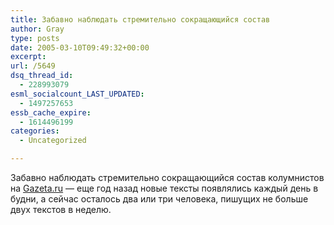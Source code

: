 ```yaml
---
title: Забавно наблюдать стремительно сокращающийся состав
author: Gray
type: posts
date: 2005-03-10T09:49:32+00:00
excerpt:
url: /5649
dsq_thread_id:
  - 228993079
esml_socialcount_LAST_UPDATED:
  - 1497257653
essb_cache_expire:
  - 1614496199
categories:
  - Uncategorized

---
```








Забавно наблюдать стремительно сокращающийся состав колумнистов на <a href="http://www.gazeta.ru/" target="_blank">Gazeta.ru</a> &#8212; еще год назад новые тексты появлялись каждый день в будни, а сейчас осталось два или три человека, пишущих не больше двух текстов в неделю.